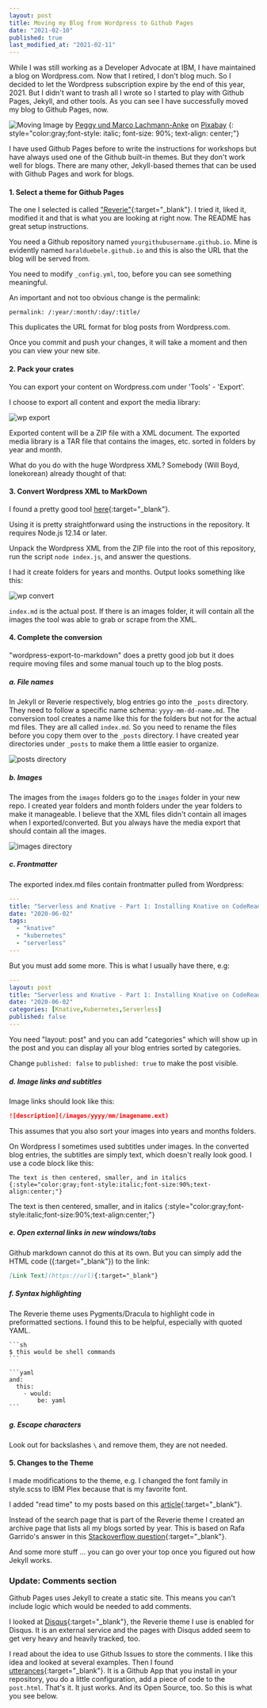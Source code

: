 ```yaml
---
layout: post
title: Moving my Blog from Wordpress to Github Pages
date: "2021-02-10"
published: true
last_modified_at: "2021-02-11"
---
```


While I was still working as a Developer Advocate at IBM, I have maintained a blog on Wordpress.com. Now that I retired, I don't blog much. So I decided to let the Wordpress subscription expire by the end of this year, 2021. But I didn't want to trash all I wrote so I started to play with Github Pages, Jekyll, and other tools. As you can see I have successfully moved my blog to Github Pages, now.

![Moving](/images/2021/02/move-1015582_640.jpg)
Image by <a href="https://pixabay.com/de/users/peggy_marco-1553824/?utm_source=link-attribution&amp;utm_medium=referral&amp;utm_campaign=image&amp;utm_content=1015582">Peggy und Marco Lachmann-Anke</a> on <a href="https://pixabay.com/de/?utm_source=link-attribution&amp;utm_medium=referral&amp;utm_campaign=image&amp;utm_content=1015582">Pixabay</a>
{: style="color:gray;font-style: italic; font-size: 90%; text-align: center;"}

I have used Github Pages before to write the instructions for workshops but have always used one of the Github built-in themes. But they don't work well for blogs. There are many other, Jekyll-based themes that can be used with Github Pages and work for blogs. 

#### 1. Select a theme for Github Pages

The one I selected is called ["Reverie"](https://github.com/amitmerchant1990/reverie){:target="_blank"}. I tried it, liked it, modified it and that is what you are looking at right now. The README has great setup instructions.

You need a Github repository named `yourgithubusername.github.io`. Mine is evidently named `haralduebele.github.io` and this is also the URL that the blog will be served from.

You need to modify `_config.yml`, too, before you can see something meaningful.

An important and not too obvious change is the permalink:

```
permalink: /:year/:month/:day/:title/
```

This duplicates the URL format for blog posts from Wordpress.com.

Once you commit and push your changes, it will take a moment and then you can view your new site.

#### 2. Pack your crates

You can export your content on Wordpress.com under 'Tools' - 'Export'. 

I choose to export all content and export the media library:

![wp export](/images/2021/02/wordpress-export.png)

Exported content will be a ZIP file with a XML document. The exported media library is a TAR file that contains the images, etc. sorted in folders by year and month.

What do you do with the huge Wordpress XML? Somebody (Will Boyd, lonekorean)
already thought of that:

#### 3. Convert Wordpress XML to MarkDown

I found a pretty good tool [here](https://github.com/lonekorean/wordpress-export-to-markdown){:target="_blank"}. 

Using it is pretty straightforward using the instructions in the repository. It requires Node.js 12.14 or later.

Unpack the Wordpress XML from the ZIP file into the root of this repository, run the script `node index.js`, and answer the questions.

I had it create folders for years and months. Output looks something like this:

![wp convert](/images/2021/02/wordpress-convert.png)

`index.md` is the actual post. If there is an images folder, it will contain all the images the tool was able to grab or scrape from the XML.

#### 4. Complete the conversion

"wordpress-export-to-markdown" does a pretty good job but it does require moving files and some manual touch up to the blog posts.

##### a. File names

In Jekyll or Reverie respectively, blog entries go into the `_posts` directory. They need to follow a specific name schema: `yyyy-mm-dd-name.md`. The conversion tool creates a name like this for the folders but not for the actual md files. They are all called `index.md`. So you need to rename the files before you copy them over to the `_posts` directory. I have created year directories under `_posts` to make them a little easier to organize.

![posts directory](/images/2021/02/posts-directory.png)

##### b. Images

The images from the `images` folders go to the `images` folder in your new repo. I created year folders and month folders under the year folders to make it manageable. I believe that the XML files didn't contain all images when I exported/converted. But you always have the media export that should contain all the images.

![images directory](/images/2021/02/images-directory.png)

##### c. Frontmatter

The exported index.md files contain frontmatter pulled from Wordpress:

```yaml
---
title: "Serverless and Knative - Part 1: Installing Knative on CodeReady Containers"
date: "2020-06-02"
tags: 
  - "knative"
  - "kubernetes"
  - "serverless"
---
```

But you must add some more. This is what I usually have there, e.g:

```yaml
---
layout: post
title: "Serverless and Knative - Part 1: Installing Knative on CodeReady Containers"
date: "2020-06-02"
categories: [Knative,Kubernetes,Serverless]
published: false
---
```

You need "layout: post" and you can add "categories" which will show up in the post and you can display all your blog entries sorted by categories.

Change `published: false` to `published: true` to make the post visible. 

##### d. Image links and subtitles

Image links should look like this:

```md
![description](/images/yyyy/mm/imagename.ext)
```

This assumes that you also sort your images into years and months folders.

On Wordpress I sometimes used subtitles under images. In the converted blog entries, the subtitles are simply text, which doesn't really look good. I use a code block like this:

```
The text is then centered, smaller, and in italics
{:style="color:gray;font-style:italic;font-size:90%;text-align:center;"}
```
The text is then centered, smaller, and in italics
{:style="color:gray;font-style:italic;font-size:90%;text-align:center;"}


##### e. Open external links in new windows/tabs

Github markdown cannot do this at its own. But you can simply add the HTML code ({:target="_blank"}) to the link:

```md
[Link Text](https://url){:target="_blank"}
```

##### f. Syntax highlighting

The Reverie theme uses Pygments/Dracula to highlight code in preformatted sections. I found this to be helpful, especially with quoted YAML.

    ```sh
    $ this would be shell commands
    ```

    ```yaml
    and:
      this:
        - would:
            be: yaml
    ```

##### g. Escape characters

Look out for backslashes `\` and remove them, they are not needed.

#### 5. Changes to the Theme

I made modifications to the theme, e.g. I changed the font family in style.scss to IBM Plex because that is my favorite font.

I added "read time" to my posts based on this [article](https://int3ractive.com/blog/2018/jekyll-read-time-without-plugins/){:target="_blank"}.

Instead of the search page that is part of the Reverie theme I created an archive page that lists all my blogs sorted by year. This is based on Rafa Garrido's answer in this [Stackoverflow question](https://stackoverflow.com/questions/19086284/jekyll-liquid-templating-how-to-group-blog-posts-by-year){:target="_blank"}.

And some more stuff ... you can go over your top once you figured out how Jekyll works.

### Update: Comments section

Github Pages uses Jekyll to create a static site. This means you can't include logic which would be needed to add comments.

I looked at [Disqus](https://disqus.com/){:target="_blank"}, the Reverie theme I use is enabled for Disqus. It is an external service and the pages with Disqus added seem to get very heavy and heavily tracked, too.

I read about the idea to use Github Issues to store the comments. I like this idea and looked at several examples. Then I found [utterances](https://utteranc.es/){:target="_blank"}. It is a Github App that you install in your repository, you do a little configuration, add a piece of code to the `post.html`. That's it. It just works. And its Open Source, too. So this is what you see below. 
